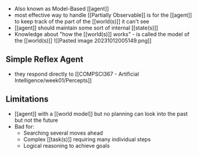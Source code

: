 - Also known as Model-Based [[agent]]
- most effective way to handle [[Partially Observable]] is for the [[agent]] to keep track of the part of the [[world(s)]] it can't see
- [[agent]] should maintain some sort of internal [[state(s)]]
- Knowledge about "how the [[world(s)]] works" - is called the model of the [[world(s)]]
![[Pasted image 20231012005149.png]]

## Simple Reflex Agent
- they respond directly to [[COMPSCI367 - Artificial Intelligence/week01/Percepts]]

## Limitations
- [[agent]] with a [[world model]] but no planning can look into the past but not the future
- Bad for:
	- Searching several moves ahead
	- Complex [[task(s)]] requiring many individual steps
	- Logical reasoning to achieve goals